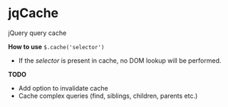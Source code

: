 # jqCache
jQuery query cache

**How to use**
`$.cache('selector')`
- If the *selector* is present in cache, no DOM lookup will be performed.

**TODO**
* Add option to invalidate cache
* Cache complex queries (find, siblings, children, parents etc.)


